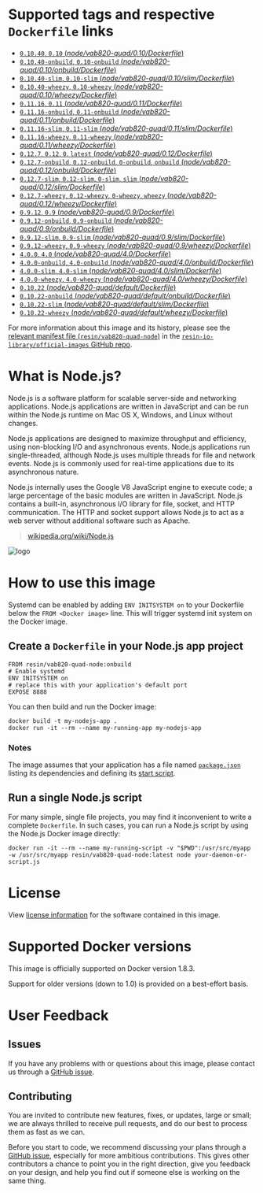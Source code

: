 # Supported tags and respective `Dockerfile` links

-	[`0.10.40`, `0.10` (*node/vab820-quad/0.10/Dockerfile*)](https://github.com/resin-io-library/base-images/blob/4df1311c1ca1df7be056a759030c7eb571d2be54/node/vab820-quad/0.10/Dockerfile)
-	[`0.10.40-onbuild`, `0.10-onbuild` (*node/vab820-quad/0.10/onbuild/Dockerfile*)](https://github.com/resin-io-library/base-images/blob/c4f86f276a6da51e6c063b00ba52df0ad86f47c3/node/vab820-quad/0.10/onbuild/Dockerfile)
-	[`0.10.40-slim`, `0.10-slim` (*node/vab820-quad/0.10/slim/Dockerfile*)](https://github.com/resin-io-library/base-images/blob/4df1311c1ca1df7be056a759030c7eb571d2be54/node/vab820-quad/0.10/slim/Dockerfile)
-	[`0.10.40-wheezy`, `0.10-wheezy` (*node/vab820-quad/0.10/wheezy/Dockerfile*)](https://github.com/resin-io-library/base-images/blob/4df1311c1ca1df7be056a759030c7eb571d2be54/node/vab820-quad/0.10/wheezy/Dockerfile)
-	[`0.11.16`, `0.11` (*node/vab820-quad/0.11/Dockerfile*)](https://github.com/resin-io-library/base-images/blob/4df1311c1ca1df7be056a759030c7eb571d2be54/node/vab820-quad/0.11/Dockerfile)
-	[`0.11.16-onbuild`, `0.11-onbuild` (*node/vab820-quad/0.11/onbuild/Dockerfile*)](https://github.com/resin-io-library/base-images/blob/2fa97540911026369eaf9bd1574a8e7b59e99091/node/vab820-quad/0.11/onbuild/Dockerfile)
-	[`0.11.16-slim`, `0.11-slim` (*node/vab820-quad/0.11/slim/Dockerfile*)](https://github.com/resin-io-library/base-images/blob/4df1311c1ca1df7be056a759030c7eb571d2be54/node/vab820-quad/0.11/slim/Dockerfile)
-	[`0.11.16-wheezy`, `0.11-wheezy` (*node/vab820-quad/0.11/wheezy/Dockerfile*)](https://github.com/resin-io-library/base-images/blob/4df1311c1ca1df7be056a759030c7eb571d2be54/node/vab820-quad/0.11/wheezy/Dockerfile)
-	[`0.12.7`, `0.12`, `0`, `latest` (*node/vab820-quad/0.12/Dockerfile*)](https://github.com/resin-io-library/base-images/blob/4df1311c1ca1df7be056a759030c7eb571d2be54/node/vab820-quad/0.12/Dockerfile)
-	[`0.12.7-onbuild`, `0.12-onbuild`, `0-onbuild`, `onbuild` (*node/vab820-quad/0.12/onbuild/Dockerfile*)](https://github.com/resin-io-library/base-images/blob/c4f86f276a6da51e6c063b00ba52df0ad86f47c3/node/vab820-quad/0.12/onbuild/Dockerfile)
-	[`0.12.7-slim`, `0.12-slim`, `0-slim`, `slim` (*node/vab820-quad/0.12/slim/Dockerfile*)](https://github.com/resin-io-library/base-images/blob/4df1311c1ca1df7be056a759030c7eb571d2be54/node/vab820-quad/0.12/slim/Dockerfile)
-	[`0.12.7-wheezy`, `0.12-wheezy`, `0-wheezy`, `wheezy` (*node/vab820-quad/0.12/wheezy/Dockerfile*)](https://github.com/resin-io-library/base-images/blob/4df1311c1ca1df7be056a759030c7eb571d2be54/node/vab820-quad/0.12/wheezy/Dockerfile)
-	[`0.9.12`, `0.9` (*node/vab820-quad/0.9/Dockerfile*)](https://github.com/resin-io-library/base-images/blob/4df1311c1ca1df7be056a759030c7eb571d2be54/node/vab820-quad/0.9/Dockerfile)
-	[`0.9.12-onbuild`, `0.9-onbuild` (*node/vab820-quad/0.9/onbuild/Dockerfile*)](https://github.com/resin-io-library/base-images/blob/2fa97540911026369eaf9bd1574a8e7b59e99091/node/vab820-quad/0.9/onbuild/Dockerfile)
-	[`0.9.12-slim`, `0.9-slim` (*node/vab820-quad/0.9/slim/Dockerfile*)](https://github.com/resin-io-library/base-images/blob/4df1311c1ca1df7be056a759030c7eb571d2be54/node/vab820-quad/0.9/slim/Dockerfile)
-	[`0.9.12-wheezy`, `0.9-wheezy` (*node/vab820-quad/0.9/wheezy/Dockerfile*)](https://github.com/resin-io-library/base-images/blob/4df1311c1ca1df7be056a759030c7eb571d2be54/node/vab820-quad/0.9/wheezy/Dockerfile)
-	[`4.0.0`, `4.0` (*node/vab820-quad/4.0/Dockerfile*)](https://github.com/resin-io-library/base-images/blob/4df1311c1ca1df7be056a759030c7eb571d2be54/node/vab820-quad/4.0/Dockerfile)
-	[`4.0.0-onbuild`, `4.0-onbuild` (*node/vab820-quad/4.0/onbuild/Dockerfile*)](https://github.com/resin-io-library/base-images/blob/c4f86f276a6da51e6c063b00ba52df0ad86f47c3/node/vab820-quad/4.0/onbuild/Dockerfile)
-	[`4.0.0-slim`, `4.0-slim` (*node/vab820-quad/4.0/slim/Dockerfile*)](https://github.com/resin-io-library/base-images/blob/4df1311c1ca1df7be056a759030c7eb571d2be54/node/vab820-quad/4.0/slim/Dockerfile)
-	[`4.0.0-wheezy`, `4.0-wheezy` (*node/vab820-quad/4.0/wheezy/Dockerfile*)](https://github.com/resin-io-library/base-images/blob/4df1311c1ca1df7be056a759030c7eb571d2be54/node/vab820-quad/4.0/wheezy/Dockerfile)
-	[`0.10.22` (*node/vab820-quad/default/Dockerfile*)](https://github.com/resin-io-library/base-images/blob/4df1311c1ca1df7be056a759030c7eb571d2be54/node/vab820-quad/default/Dockerfile)
-	[`0.10.22-onbuild` (*node/vab820-quad/default/onbuild/Dockerfile*)](https://github.com/resin-io-library/base-images/blob/2fa97540911026369eaf9bd1574a8e7b59e99091/node/vab820-quad/default/onbuild/Dockerfile)
-	[`0.10.22-slim` (*node/vab820-quad/default/slim/Dockerfile*)](https://github.com/resin-io-library/base-images/blob/4df1311c1ca1df7be056a759030c7eb571d2be54/node/vab820-quad/default/slim/Dockerfile)
-	[`0.10.22-wheezy` (*node/vab820-quad/default/wheezy/Dockerfile*)](https://github.com/resin-io-library/base-images/blob/4df1311c1ca1df7be056a759030c7eb571d2be54/node/vab820-quad/default/wheezy/Dockerfile)

For more information about this image and its history, please see the [relevant manifest file (`resin/vab820-quad-node`)](https://github.com/resin-io-library/official-images/blob/master/library/vab820-quad-node) in the [`resin-io-library/official-images` GitHub repo](https://github.com/resin-io-library/official-images).

# What is Node.js?

Node.js is a software platform for scalable server-side and networking applications. Node.js applications are written in JavaScript and can be run within the Node.js runtime on Mac OS X, Windows, and Linux without changes.

Node.js applications are designed to maximize throughput and efficiency, using non-blocking I/O and asynchronous events. Node.js applications run single-threaded, although Node.js uses multiple threads for file and network events. Node.js is commonly used for real-time applications due to its asynchronous nature.

Node.js internally uses the Google V8 JavaScript engine to execute code; a large percentage of the basic modules are written in JavaScript. Node.js contains a built-in, asynchronous I/O library for file, socket, and HTTP communication. The HTTP and socket support allows Node.js to act as a web server without additional software such as Apache.

> [wikipedia.org/wiki/Node.js](https://en.wikipedia.org/wiki/Node.js)

![logo](https://raw.githubusercontent.com/resin-io-library/docs/master/vab820-quad-node/logo.png)

# How to use this image

Systemd can be enabled by adding `ENV INITSYSTEM on` to your Dockerfile below the `FROM <Docker image>` line. This will trigger systemd init system on the Docker image.

## Create a `Dockerfile` in your Node.js app project

	FROM resin/vab820-quad-node:onbuild
	# Enable systemd
	ENV INITSYSTEM on
	# replace this with your application's default port
	EXPOSE 8888

You can then build and run the Docker image:

	docker build -t my-nodejs-app .
	docker run -it --rm --name my-running-app my-nodejs-app

### Notes

The image assumes that your application has a file named [`package.json`](https://docs.npmjs.com/files/package.json) listing its dependencies and defining its [start script](https://docs.npmjs.com/misc/scripts#default-values).

## Run a single Node.js script

For many simple, single file projects, you may find it inconvenient to write a complete `Dockerfile`. In such cases, you can run a Node.js script by using the Node.js Docker image directly:

	docker run -it --rm --name my-running-script -v "$PWD":/usr/src/myapp -w /usr/src/myapp resin/vab820-quad-node:latest node your-daemon-or-script.js

# License

View [license information](https://github.com/joyent/node/blob/master/LICENSE) for the software contained in this image.

# Supported Docker versions

This image is officially supported on Docker version 1.8.3.

Support for older versions (down to 1.0) is provided on a best-effort basis.

# User Feedback

## Issues

If you have any problems with or questions about this image, please contact us through a [GitHub issue](https://github.com/resin-io-library/base-images/issues).

## Contributing

You are invited to contribute new features, fixes, or updates, large or small; we are always thrilled to receive pull requests, and do our best to process them as fast as we can.

Before you start to code, we recommend discussing your plans through a [GitHub issue](https://github.com/resin-io-library/base-images/issues), especially for more ambitious contributions. This gives other contributors a chance to point you in the right direction, give you feedback on your design, and help you find out if someone else is working on the same thing.
